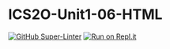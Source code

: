 # ICS2O-Unit1-06-HTML
[![GitHub Super-Linter](https://github.com/shuang768/ICS2O-Unit1-06-HTML-/workflows/Lint%20Code%20Base/badge.svg)](https://github.com/marketplace/actions/super-linter)
[![Run on Repl.it](https://replit.com/badge/github/chrisatk/ics2o-html)](https://replit.com/new/github/chrisatk/ics2o-html)
